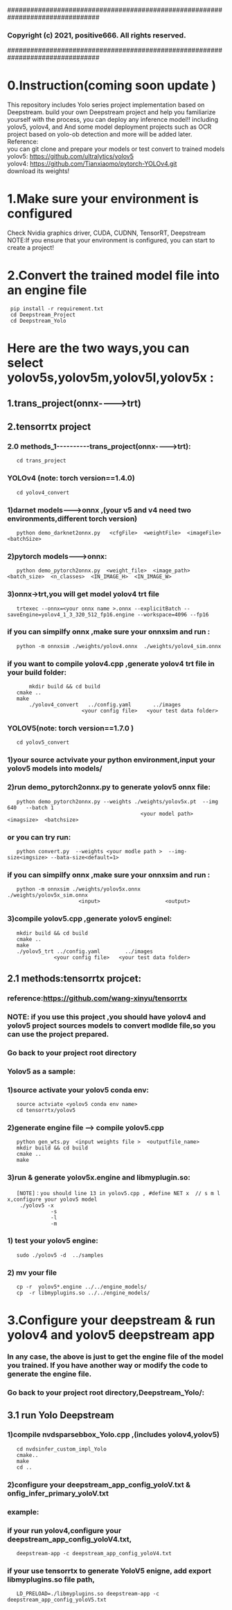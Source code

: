 ################################################################################
### Copyright (c) 2021, positive666.  All rights reserved.
################################################################################
# 0.Instruction(coming soon update )
This repository includes Yolo series project implementation based on Deepstream.
build your own Deepstream project and help you familiarize yourself with the process, you can deploy any inference model!!
including yolov5, yolov4, and And some model deployment projects such as OCR project based on yolo-ob detection and more  will be added later.  
Reference:  
you can git clone and prepare your models or test convert to trained models  
yolov5: https://github.com/ultralytics/yolov5  
yolov4: https://github.com/Tianxiaomo/pytorch-YOLOv4.git  
download its weights!
# 1.Make sure your environment is configured
Check Nvidia graphics driver, CUDA, CUDNN, TensorRT, Deepstream  
NOTE:If you ensure that your environment is configured, you can start to create a project!  
# 2.Convert the trained model file into an engine file
     pip install -r requirement.txt
     cd Deepstream_Project
     cd Deepstream_Yolo
# Here are the two ways,you can select yolov5s,yolov5m,yolov5l,yolov5x : 
## 1.trans_project(onnx---->trt)
## 2.tensorrtx project
   ### 2.0 methods_1----------trans_project(onnx---->trt):
       cd trans_project
   ### YOLOv4 (note: torch version==1.4.0)
       cd yolov4_convert
   ### 1)darnet models--->onnx ,(your v5 and v4 need two environments,different torch version)
       python demo_darknet2onnx.py   <cfgFile>  <weightFile>  <imageFile>  <batchSize>
   ### 2)pytorch models--->onnx:
       python demo_pytorch2onnx.py  <weight_file>  <image_path>  <batch_size>  <n_classes>  <IN_IMAGE_H>  <IN_IMAGE_W>  
   ### 3)onnx->trt,you will get model yolov4 trt file
       trtexec --onnx=<your onnx name >.onnx --explicitBatch --saveEngine=yolov4_1_3_320_512_fp16.engine --workspace=4096 --fp16
   ### if you can simpilfy onnx ,make sure your onnxsim and run :	   
       python -m onnxsim ./weights/yolov4.onnx  ./weights/yolov4_sim.onnx
   ### if you want to compile yolov4.cpp ,generate yolov4 trt file in your build folder:
           mkdir build && cd build
	   cmake ..
	   make 
           ./yolov4_convert   ../config.yaml       ../images
                            <your config file>   <your test data folder>

   ### YOLOV5(note: torch version==1.7.0 )
       cd yolov5_convert	   
   ### 1)your source actvivate your python environment,input your yolov5 models into models/
   ### 2)run demo_pytorch2onnx.py to generate yolov5 onnx file:             
       python demo_pytorch2onnx.py --weights ./weights/yolov5x.pt  --img 640   --batch 1       
	                                           <your model path>   <imagsize>  <batchsize>
   ###   or you can try run:
       python convert.py  --weights <your modle path >  --img-size<imgsize> --bata-size<default=1>
 	   
   ###   if you can simpilfy onnx ,make sure your onnxsim and run :   
       python -m onnxsim ./weights/yolov5x.onnx  ./weights/yolov5x_sim.onnx
	                       <input>                     <output>

   ### 3)compile yolov5.cpp ,generate yolov5 enginel:
       mkdir build && cd build
       cmake ..
       make 
       ./yolov5_trt ../config.yaml        ../images
	               <your config file>   <your test data folder>	   	   
  ## 2.1 methods:tensorrtx projcet:   
  ### reference:https://github.com/wang-xinyu/tensorrtx  
  ### NOTE: if you use this project ,you should have yolov4 and yolov5 project sources models to convert modlde file,so you can use the project  prepared.  
  ### Go back to your project root directory  
  ### Yolov5 as a sample:
  ### 1)source activate your yolov5 conda env:
       source actviate <yolov5 conda env name>
       cd tensorrtx/yolov5
  ### 2)generate engine file --> compile yolov5.cpp
       python gen_wts.py  <input weights file >  <outputfile_name>                            
       mkdir build && cd build
       cmake ..
       make 
  ### 3)run & generate yolov5x.engine and libmyplugin.so:  
       [NOTE]：you should line 13 in yolov5.cpp , #define NET x  // s m l x,configure your yolov5 model  
        ./yolov5 -x 
                  -s
                  -l
                  -m
  ### 1) test your yolov5 engine:
       sudo ./yolov5 -d  ../samples
  ### 2) mv your file 
       cp -r  yolov5*.engine ../../engine_models/
       cp  -r libmyplugins.so ../../engine_models/
# 3.Configure your deepstream & run yolov4 and yolov5 deepstream app
### In any case, the above is just to get the engine file of the model you trained. If you have another way or modify the code to generate the engine file.
### Go back to your project root directory,Deepstream_Yolo/:
## 3.1  run Yolo Deepstream
  ### 1)compile nvdsparsebbox_Yolo.cpp ,(includes yolov4,yolov5) 
       cd nvdsinfer_custom_impl_Yolo
       cmake..
       make  
       cd ..
  ### 2)configure your deepstream_app_config_yoloV<your object >.txt & onfig_infer_primary_yoloV<your object>.txt    
  ### example:  
  ### if your run yolov4,configure your deepstream_app_config_yoloV4.txt,  
       deepstream-app -c deepstream_app_config_yoloV4.txt 
     
  ### if your use tensorrtx to generate YoloV5 enigne, add export libmyplugins.so file path,
       LD_PRELOAD=./libmyplugins.so deepstream-app -c deepstream_app_config_yoloV5.txt
